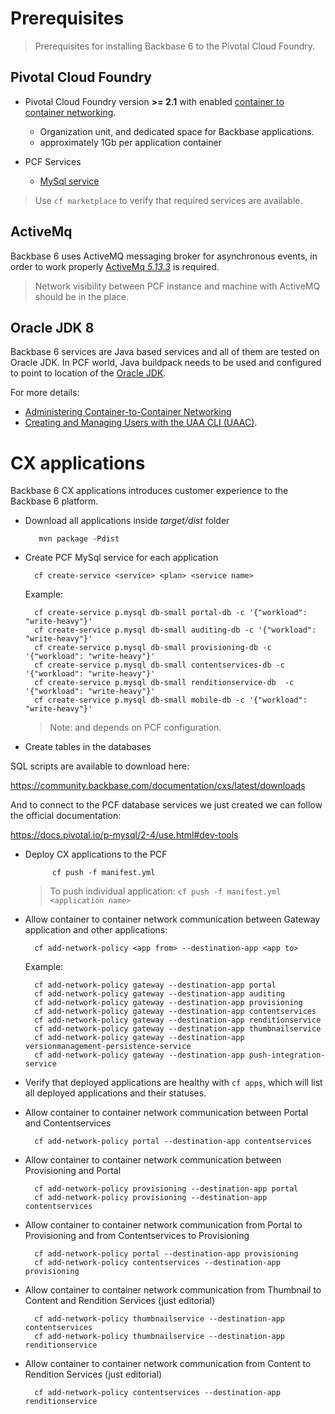 # Prerequisites

> Prerequisites for installing Backbase 6 to the Pivotal Cloud Foundry.

## Pivotal Cloud Foundry

- Pivotal Cloud Foundry version **>= 2.1** with enabled [container to container networking](https://docs.pivotal.io/pivotalcf/2-4/concepts/understand-cf-networking.html).
  - Organization unit, and dedicated space for Backbase applications.
  - approximately 1Gb per application container

- PCF Services
	- [MySql service](https://docs.pivotal.io/p-mysql/2-1/index.html)

> Use `cf marketplace` to verify that required services are available.


## ActiveMq

Backbase 6 uses ActiveMQ messaging broker for asynchronous events, in order to work properly [ActiveMq _5.13.3_](http://activemq.apache.org/activemq-5133-release.html) is required.

> Network visibility between PCF instance and machine with ActiveMQ should be in the place.

## Oracle JDK 8

Backbase 6 services are Java based services and all of them are tested on Oracle JDK.
In PCF world, Java buildpack needs to be used and configured to point to location of the [Oracle JDK](https://github.com/cloudfoundry/java-buildpack/blob/master/docs/jre-oracle_jre.md).


For more details:

 - [Administering Container-to-Container Networking](https://docs.pivotal.io/pivotalcf/1-12/devguide/deploy-apps/cf-networking.html)
 - [Creating and Managing Users with the UAA CLI (UAAC)](https://docs.pivotal.io/pivotalcf/1-12/uaa/uaa-user-management.html).

# CX applications

Backbase 6 CX applications introduces customer experience to the Backbase 6 platform.

- Download all applications inside _target/dist_ folder

		 mvn package -Pdist

- Create PCF MySql service for each application

		cf create-service <service> <plan> <service name>
		
	Example:
	
		cf create-service p.mysql db-small portal-db -c '{"workload": "write-heavy"}'
		cf create-service p.mysql db-small auditing-db -c '{"workload": "write-heavy"}'
		cf create-service p.mysql db-small provisioning-db -c '{"workload": "write-heavy"}'
		cf create-service p.mysql db-small contentservices-db -c '{"workload": "write-heavy"}'
		cf create-service p.mysql db-small renditionservice-db	-c '{"workload": "write-heavy"}'
		cf create-service p.mysql db-small mobile-db -c '{"workload": "write-heavy"}'


    > Note: _<service>_ and _<plan>_ depends on PCF configuration.


- Create tables in the databases

SQL scripts are available to download here:

https://community.backbase.com/documentation/cxs/latest/downloads

And to connect to the PCF database services we just created we can follow the official documentation:

https://docs.pivotal.io/p-mysql/2-4/use.html#dev-tools


- Deploy CX applications to the PCF
            
		    cf push -f manifest.yml

    > To push individual application: `cf push -f manifest.yml <application name>`
		

- Allow container to container network communication between Gateway application and other applications:

	   	cf add-network-policy <app from> --destination-app <app to>
		
    Example:

		cf add-network-policy gateway --destination-app portal
		cf add-network-policy gateway --destination-app auditing
		cf add-network-policy gateway --destination-app provisioning
		cf add-network-policy gateway --destination-app contentservices
		cf add-network-policy gateway --destination-app renditionservice
		cf add-network-policy gateway --destination-app thumbnailservice
		cf add-network-policy gateway --destination-app versionmanagement-persistence-service
		cf add-network-policy gateway --destination-app push-integration-service

- Verify that deployed applications are healthy with `cf apps`, which will list all deployed applications and their statuses.

- Allow container to container network communication between Portal and Contentservices

        cf add-network-policy portal --destination-app contentservices

- Allow container to container network communication between Provisioning and Portal

        cf add-network-policy provisioning --destination-app portal
        cf add-network-policy provisioning --destination-app contentservices


- Allow container to container network communication from Portal to Provisioning and from Contentservices to Provisioning
   
        cf add-network-policy portal --destination-app provisioning
        cf add-network-policy contentservices --destination-app provisioning

- Allow container to container network communication from Thumbnail to Content and Rendition Services (just editorial)

        cf add-network-policy thumbnailservice --destination-app contentservices
        cf add-network-policy thumbnailservice --destination-app renditionservice

- Allow container to container network communication from Content to Rendition Services (just editorial)

        cf add-network-policy contentservices --destination-app renditionservice
